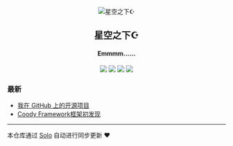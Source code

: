 <p align="center"><img alt="星空之下☪" src="https://static.b3log.org/images/brand/solo-32.png"></p><h2 align="center">
星空之下☪
</h2>

<h4 align="center">Emmmm......</h4>
<p align="center"><a title="星空之下☪" target="_blank" href="https://github.com/chenyuqin/solo-blog"><img src="https://img.shields.io/github/last-commit/chenyuqin/solo-blog.svg?style=flat-square&color=FF9900"></a>
<a title="GitHub repo size in bytes" target="_blank" href="https://github.com/chenyuqin/solo-blog"><img src="https://img.shields.io/github/repo-size/chenyuqin/solo-blog.svg?style=flat-square"></a>
<a title="Solo Version" target="_blank" href="https://github.com/b3log/solo/releases"><img src="https://img.shields.io/badge/solo-3.6.5-f1e05a.svg?style=flat-square&color=blueviolet"></a>
<a title="Hits" target="_blank" href="https://github.com/b3log/hits"><img src="https://hits.b3log.org/chenyuqin/solo-blog.svg"></a></p>

### 最新

* [我在 GitHub 上的开源项目](http://47.103.68.43:8080/my-github-repos)
* [Coody Framework框架初发现](http://47.103.68.43:8080/articles/2019/09/19/1568890964746.html)



---

本仓库通过 [Solo](https://github.com/b3log/solo) 自动进行同步更新 ❤️ 